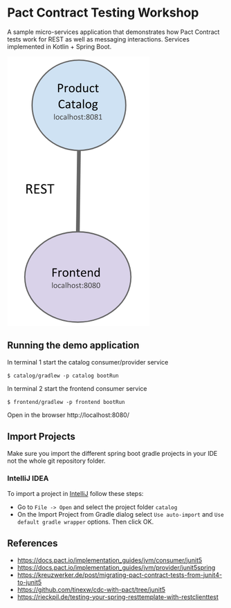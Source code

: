 # Pact Contract Testing Workshop

A sample micro-services application that demonstrates how Pact Contract tests work for REST as well as messaging interactions. Services implemented in Kotlin + Spring Boot.

![Services](services-step-1.png)

## Running the demo application

In terminal 1 start the catalog consumer/provider service
```
$ catalog/gradlew -p catalog bootRun
```

In terminal 2 start the frontend consumer service
```
$ frontend/gradlew -p frontend bootRun
```

Open in the browser http://localhost:8080/

## Import Projects
Make sure you import the different spring boot gradle projects in your IDE not the whole git repository folder.

### IntelliJ IDEA
To import a project in [IntelliJ](https://www.jetbrains.com/idea/download/) follow these steps:
- Go to `File -> Open` and select the project folder `catalog`
- On the Import Project from Gradle dialog select `Use auto-import` and `Use default gradle wrapper` options. Then click OK.

## References
- https://docs.pact.io/implementation_guides/jvm/consumer/junit5
- https://docs.pact.io/implementation_guides/jvm/provider/junit5spring
- https://kreuzwerker.de/post/migrating-pact-contract-tests-from-junit4-to-junit5
- https://github.com/tinexw/cdc-with-pact/tree/junit5
- https://rieckpil.de/testing-your-spring-resttemplate-with-restclienttest

